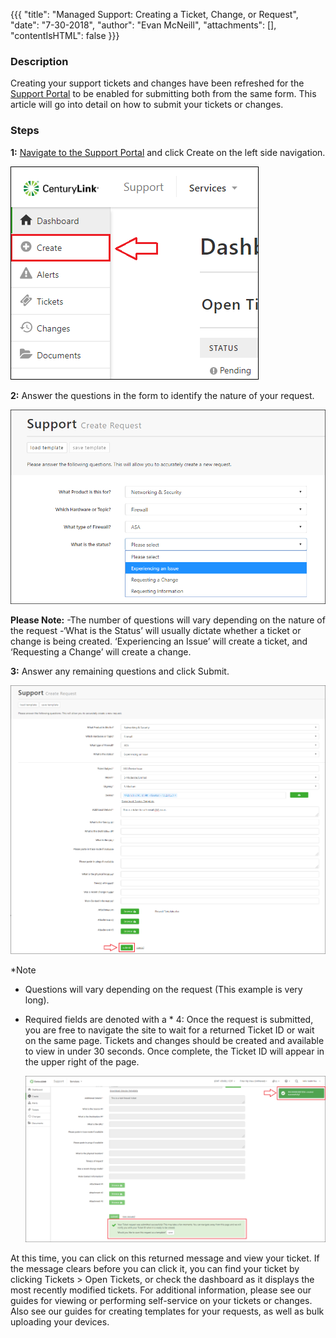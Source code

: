 {{{
  "title": "Managed Support: Creating a Ticket, Change, or Request",
  "date": "7-30-2018",
  "author": "Evan McNeill",
  "attachments": [],
  "contentIsHTML": false
}}}

### Description

Creating your support tickets and changes have been refreshed for the [Support Portal](https://managedsupport.ctl.io) to be enabled for submitting both from the same form.  This article will go into detail on how to submit your tickets or changes.

### Steps

**1:** [Navigate to the Support Portal](Managed-Support:-How-to-Navigate-to-Managed-Support-Portal.md) and click Create on the left side navigation.

  ![Create](../images/managedsupport/Create-1.png)

**2:** Answer the questions in the form to identify the nature of your request.

  ![Create](../images/managedsupport/Create-2.png)
  
**Please Note:**
-The number of questions will vary depending on the nature of the request
-‘What is the Status’ will usually dictate whether a ticket or change is being created.  ‘Experiencing an Issue’ will create a ticket, and ‘Requesting a Change’ will create a change.

**3:** Answer any remaining questions and click Submit.

  ![Create](../images/managedsupport/Create-3.png)

*Note
- Questions will vary depending on the request (This example is very long).
- Required fields are denoted with a *
4: Once the request is submitted, you are free to navigate the site to wait for a returned Ticket ID or wait on the same page.  Tickets and changes should be created and available to view in under 30 seconds.  Once complete, the Ticket ID will appear in the upper right of the page.

  ![Create](../images/managedsupport/Create-4.png)
  
At this time, you can click on this returned message and view your ticket.  If the message clears before you can click it, you can find your ticket by clicking Tickets > Open Tickets, or check the dashboard as it displays the most recently modified tickets.  For additional information, please see our guides for viewing or performing self-service on your tickets or changes.  Also see our guides for creating templates for your requests, as well as bulk uploading your devices.
 
